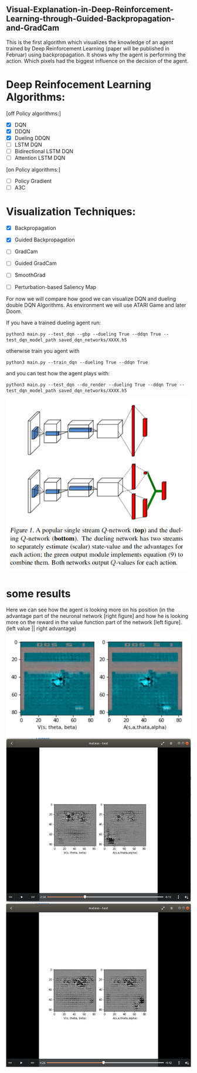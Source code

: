 ## Visual-Explanation-in-Deep-Reinforcement-Learning-through-Guided-Backpropagation-and-GradCam
This is the first algorithm which visualizes the knowledge of an agent trained by Deep Reinforcement Learning (paper will be published in Februar) using backpropagation. It shows why the agent is performing the action. Which pixels had the biggest influence on the decision of the agent.


# Deep Reinfocement Learning Algorithms:

[off Policy algorithms:]
- [X] DQN
- [x] DDQN
- [x] Dueling DDQN
- [ ] LSTM DQN
- [ ] Bidirectional LSTM DQN
- [ ] Attention LSTM DQN

[on Policy algorithms:]
- [ ] Policy Gradient
- [ ] A3C

# Visualization Techniques:

- [X] Backpropagation
- [x] Guided Backpropagation
- [ ] GradCam
- [ ] Guided GradCam
- [ ] SmoothGrad
- [ ] Perturbation-based Saliency Map




For now we will compare how good we can visualize DQN and dueling double DQN Algorithms. As environment we will use ATARI Game and later Doom.


If you have a trained dueling agent run:

```console
python3 main.py --test_dqn --gbp --dueling True --ddqn True --test_dqn_model_path saved_dqn_networks/XXXX.h5
```
otherwise train you agent with 

```console
python3 main.py --train_dqn --dueling True --ddqn True
```
and you can test how the agent plays with:

```console
python3 main.py --test_dqn --do_render --dueling True --ddqn True --test_dqn_model_path saved_dqn_networks/XXXX.h5
```

![Alt text](pictures/DuelingNet.png?raw=true "DQN vs. Dueling DQN Network")

# some results
Here we can see how the agent is looking more on his position (in the advantage part of the neuronal network [right figure] and how he is looking more on the reward in the value function part of the network [left figure].
(left value || right advantage)
![Alt text](pictures/4.png?raw=true "example with environment")
![Alt text](pictures/1.png?raw=true "example 1")
![Alt text](pictures/2.png?raw=true "example 2")


